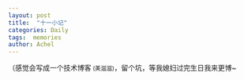 ```yaml
---
layout: post
title:  "十一小记"
categories: Daily
tags:  memories
author: Achel
---
```



（感觉会写成一个技术博客<small>  (美滋滋)</small>，留个坑，等我媳妇过完生日我来更博~
